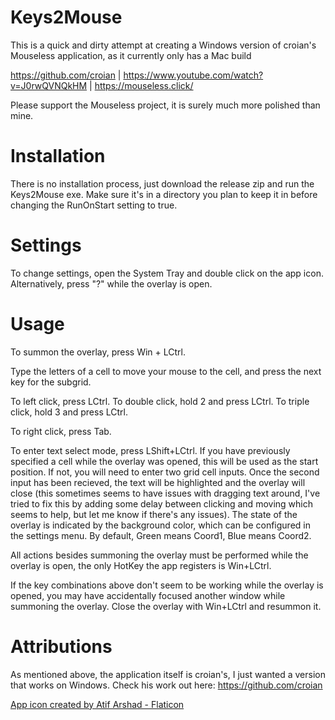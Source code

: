 # Keys2Mouse

This is a quick and dirty attempt at creating a Windows version of croian's Mouseless application, as it currently only has a Mac build

https://github.com/croian | https://www.youtube.com/watch?v=J0rwQVNQkHM | https://mouseless.click/

Please support the Mouseless project, it is surely much more polished than mine.

# Installation
There is no installation process, just download the release zip and run the Keys2Mouse exe. Make sure it's in a directory you plan to keep it in before changing the RunOnStart setting to true.

# Settings
To change settings, open the System Tray and double click on the app icon. Alternatively, press "?" while the overlay is open.

# Usage
To summon the overlay, press Win + LCtrl.

Type the letters of a cell to move your mouse to the cell, and press the next key for the subgrid.

To left click, press LCtrl. To double click, hold 2 and press LCtrl. To triple click, hold 3 and press LCtrl.

To right click, press Tab.

To enter text select mode, press LShift+LCtrl. If you have previously specified a cell while the overlay was opened, this will be used as the start position. If not, you will need to enter two grid cell inputs. Once the second input has been recieved, the text will be highlighted and the overlay will close (this sometimes seems to have issues with dragging text around, I've tried to fix this by adding some delay between clicking and moving which seems to help, but let me know if there's any issues). The state of the overlay is indicated by the background color, which can be configured in the settings menu. By default, Green means Coord1, Blue means Coord2.

All actions besides summoning the overlay must be performed while the overlay is open, the only HotKey the app registers is Win+LCtrl.

If the key combinations above don't seem to be working while the overlay is opened, you may have accidentally focused another window while summoning the overlay. Close the overlay with Win+LCtrl and resummon it.

# Attributions
As mentioned above, the application itself is croian's, I just wanted a version that works on Windows. Check his work out here: https://github.com/croian

<a href="https://www.flaticon.com/free-icons/computer" title="computer icons">App icon created by Atif Arshad - Flaticon</a>
